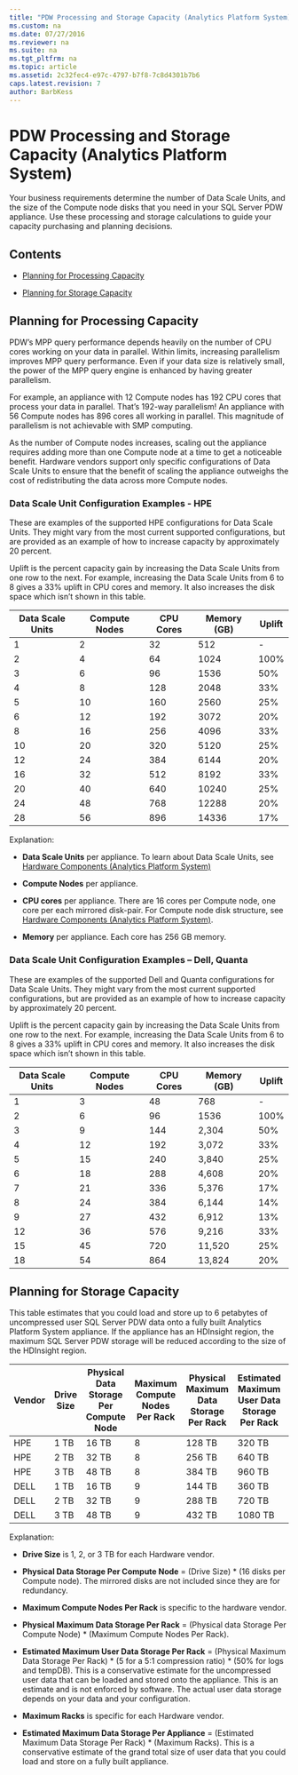 ```yaml
---
title: "PDW Processing and Storage Capacity (Analytics Platform System)"
ms.custom: na
ms.date: 07/27/2016
ms.reviewer: na
ms.suite: na
ms.tgt_pltfrm: na
ms.topic: article
ms.assetid: 2c32fec4-e97c-4797-b7f8-7c8d4301b7b6
caps.latest.revision: 7
author: BarbKess
---
```

# PDW Processing and Storage Capacity (Analytics Platform System)
Your business requirements determine the number of Data Scale Units, and the size of the Compute node disks that you need in your SQL Server PDW appliance. Use these processing and storage calculations to guide your capacity purchasing and planning decisions.  
  
## Contents  
  
-   [Planning for Processing Capacity](#section1)  
  
-   [Planning for Storage Capacity](#section2)  
  
## <a name="section1"></a>Planning for Processing Capacity  
PDW’s MPP query performance depends heavily on the number of CPU cores working on your data in parallel. Within limits, increasing parallelism improves MPP query performance. Even if your data size is relatively small, the power of the MPP query engine is enhanced by having greater parallelism.  
  
For example, an appliance with 12 Compute nodes has 192 CPU cores that process your data in parallel. That’s 192-way parallelism! An appliance with 56 Compute nodes has 896 cores all working in parallel. This magnitude of parallelism is not achievable with SMP computing.  
  
As the number of Compute nodes increases, scaling out the appliance requires adding more than one Compute node at a time to get a noticeable benefit. Hardware vendors support only specific configurations of Data Scale Units to ensure that the benefit of scaling the appliance outweighs the cost of redistributing the data across more Compute nodes.  
  
### Data Scale Unit Configuration Examples - HPE  
These are examples of the supported HPE configurations for Data Scale Units. They might vary from the most current supported configurations, but are provided as an example of how to increase capacity by approximately 20 percent.  
  
Uplift is the percent capacity gain by increasing the Data Scale Units from one row to the next. For example, increasing the Data Scale Units from 6 to 8 gives a 33% uplift in CPU cores and memory.  It also increases the disk space which isn’t shown in this table.  
  
|Data Scale Units|Compute Nodes|CPU Cores|Memory (GB)|Uplift|  
|--------------------|-----------------|-------------|-----------------|----------|  
|1|2|32|512|-|  
|2|4|64|1024|100%|  
|3|6|96|1536|50%|  
|4|8|128|2048|33%|  
|5|10|160|2560|25%|  
|6|12|192|3072|20%|  
|8|16|256|4096|33%|  
|10|20|320|5120|25%|  
|12|24|384|6144|20%|  
|16|32|512|8192|33%|  
|20|40|640|10240|25%|  
|24|48|768|12288|20%|  
|28|56|896|14336|17%|  
  
Explanation:  
  
-   **Data Scale Units** per appliance. To learn about Data Scale Units, see [Hardware Components &#40;Analytics Platform System&#41;](../../mpp/architecture/hardware-components-analytics-platform-system.md)  
  
-   **Compute Nodes** per appliance.  
  
-   **CPU cores** per appliance. There are 16 cores per Compute node, one core per each mirrored disk-pair. For Compute node disk structure, see [Hardware Components &#40;Analytics Platform System&#41;](../../mpp/architecture/hardware-components-analytics-platform-system.md).  
  
-   **Memory** per appliance. Each core has 256 GB memory.  
  
### Data Scale Unit Configuration Examples – Dell, Quanta  
These are examples of the supported Dell and Quanta configurations for Data Scale Units. They might vary from the most current supported configurations, but are provided as an example of how to increase capacity by approximately 20 percent.  
  
Uplift is the percent capacity gain by increasing the Data Scale Units from one row to the next. For example, increasing the Data Scale Units from 6 to 8 gives a 33% uplift in CPU cores and memory. It also increases the disk space which isn’t shown in this table.  
  
|Data Scale Units|Compute Nodes|CPU Cores|Memory (GB)|Uplift|  
|--------------------|-----------------|-------------|-----------------|----------|  
|1|3|48|768|-|  
|2|6|96|1536|100%|  
|3|9|144|2,304|50%|  
|4|12|192|3,072|33%|  
|5|15|240|3,840|25%|  
|6|18|288|4,608|20%|  
|7|21|336|5,376|17%|  
|8|24|384|6,144|14%|  
|9|27|432|6,912|13%|  
|12|36|576|9,216|33%|  
|15|45|720|11,520|25%|  
|18|54|864|13,824|20%|  
  
## <a name="section2"></a>Planning for Storage Capacity  
This table estimates that you could load and store up to 6 petabytes of uncompressed user SQL Server PDW data onto a fully built Analytics Platform System appliance. If the appliance has an HDInsight region, the maximum SQL Server PDW storage will be reduced according to the size of the HDInsight region.  
  
|Vendor|Drive Size|Physical Data Storage Per Compute Node|Maximum Compute Nodes Per Rack|Physical Maximum Data Storage Per Rack|Estimated Maximum User Data Storage Per Rack|Maximum Racks|Estimated Maximum User Data Storage Per Appliance|  
|----------|--------------|------------------------------------------|----------------------------------|------------------------------------------|------------------------------------------------|-----------------|-----------------------------------------------------|  
|HPE|1 TB|16 TB|8|128 TB|320 TB|7|2,240 TB|  
|HPE|2 TB|32 TB|8|256 TB|640 TB|7|4,480 TB|  
|HPE|3 TB|48 TB|8|384 TB|960 TB|7|6,720 TB|  
|DELL|1 TB|16 TB|9|144 TB|360 TB|6|2,160 TB|  
|DELL|2 TB|32 TB|9|288 TB|720 TB|6|4,320 TB|  
|DELL|3 TB|48 TB|9|432 TB|1080 TB|6|6,480 TB|  
  
Explanation:  
  
-   **Drive Size** is 1, 2, or 3 TB for each Hardware vendor.  
  
-   **Physical Data Storage Per Compute Node** = (Drive Size) * (16 disks per Compute node). The mirrored disks are not included since they are for redundancy.  
  
-   **Maximum Compute Nodes Per Rack** is specific to the hardware vendor.  
  
-   **Physical Maximum Data Storage Per Rack** = (Physical data Storage Per Compute Node) * (Maximum Compute Nodes Per Rack).  
  
-   **Estimated Maximum User Data Storage Per Rack** = (Physical Maximum Data Storage Per Rack) * (5 for a 5:1 compression ratio) \* (50% for logs and tempDB). This is a conservative estimate for the uncompressed user data that can be loaded and stored onto the appliance. This is an estimate and is not enforced by software. The actual user data storage depends on your data and your configuration.  
  
-   **Maximum Racks** is specific for each Hardware vendor.  
  
-   **Estimated Maximum Data Storage Per Appliance** = (Estimated Maximum Data Storage Per Rack) * (Maximum Racks). This is a conservative estimate of the grand total size of user data that you could load and store on a fully built appliance.  
  
